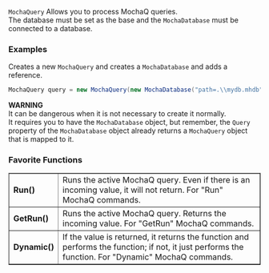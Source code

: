 ``MochaQuery`` Allows you to process MochaQ queries.<br>
The database must be set as the base and the ``MochaDatabase`` must be connected to a database.

### Examples
Creates a new ``MochaQuery`` and creates a ``MochaDatabase`` and adds a reference.
```C#
MochaQuery query = new MochaQuery(new MochaDatabase("path=.\\mydb.mhdb"));
```

<strong>WARNING</strong><br>
It can be dangerous when it is not necessary to create it normally.<br>
It requires you to have the ``MochaDatabase`` object, but remember, the ``Query`` property of the ``MochaDatabase`` object already returns a ``MochaQuery`` object that is mapped to it.

### Favorite Functions
<table border="1">
    <tr>
        <td><strong>Run()</strong></td>
        <td width="100%">Runs the active MochaQ query. Even if there is an incoming value, it will not return. For "Run" MochaQ commands.</td>
    </tr>
    <tr>
        <td><strong>GetRun()</strong></td>
        <td width="100%">Runs the active MochaQ query. Returns the incoming value. For "GetRun" MochaQ commands.</td>
    </tr>
    <tr>
        <td><strong>Dynamic()</strong></td>
        <td width="100%">If the value is returned, it returns the function and performs the function; if not, it just performs the function. For "Dynamic" MochaQ commands.</td>
    </tr>
</table>
